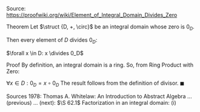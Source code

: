 # 

Source: https://proofwiki.org/wiki/Element_of_Integral_Domain_Divides_Zero

Theorem
Let $\struct {D, +, \circ}$ be an integral domain whose zero is $0_D$.

Then every element of $D$ divides $0_D$:

$\forall x \in D: x \divides 0_D$


Proof
By definition, an integral domain is a ring.
So, from Ring Product with Zero:

$\forall x \in D: 0_D = x \circ 0_D$
The result follows from the definition of divisor.
$\blacksquare$


Sources
1978: Thomas A. Whitelaw: An Introduction to Abstract Algebra ... (previous) ... (next): $\S 62.1$ Factorization in an integral domain: $\text{(i)}$





